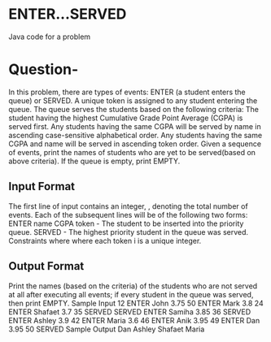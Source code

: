 # ENTER...SERVED
Java code for a problem

# Question- 
In this problem, there are types of events: ENTER (a student enters the queue) or SERVED.
A unique token is assigned to any student entering the queue. The queue serves the students 
based on the following criteria:
The student having the highest Cumulative Grade Point Average (CGPA) is served first.
Any students having the same CGPA will be served by name in ascending case-sensitive alphabetical order.
Any students having the same CGPA and name will be served in ascending token order.
Given a sequence of  events, print the names of students who are yet to be served(based on above criteria). 
If the queue is empty, print EMPTY.
## Input Format
The first line of input contains an integer, , denoting the total number of events. 
Each of the subsequent lines will be of the following two forms:
ENTER name CGPA token - The student to be inserted into the priority queue.
SERVED - The highest priority student in the queue was served.
Constraints
 where 
 where each token i is a unique integer.

## Output Format
Print the names (based on the criteria) of the students who are not served at all after executing all  events; if every student in the queue was served, then print EMPTY.
Sample Input
12
ENTER John 3.75 50
ENTER Mark 3.8 24
ENTER Shafaet 3.7 35
SERVED
SERVED
ENTER Samiha 3.85 36
SERVED
ENTER Ashley 3.9 42
ENTER Maria 3.6 46
ENTER Anik 3.95 49
ENTER Dan 3.95 50
SERVED
Sample Output
Dan
Ashley
Shafaet
Maria
